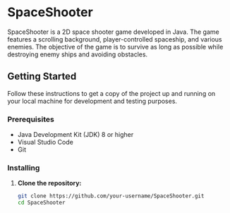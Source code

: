 # SpaceShooter

SpaceShooter is a 2D space shooter game developed in Java. The game features a scrolling background, player-controlled spaceship, and various enemies. The objective of the game is to survive as long as possible while destroying enemy ships and avoiding obstacles.

## Getting Started

Follow these instructions to get a copy of the project up and running on your local machine for development and testing purposes.

### Prerequisites

- Java Development Kit (JDK) 8 or higher
- Visual Studio Code
- Git

### Installing

1. **Clone the repository:**

   ```sh
   git clone https://github.com/your-username/SpaceShooter.git
   cd SpaceShooter